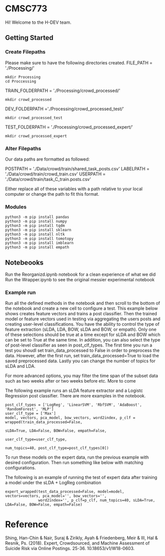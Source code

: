 # CMSC773
Hi! Welcome to the H-DEV team. 

## Getting Started
### Create Filepaths
Please make sure to have the following directories created.
FILE_PATH = './Processing/'
```
mkdir Processing
cd Proccessing
```

TRAIN_FOLDERPATH = './Processing/crowd_processed/'
```
mkdir crowd_processed
```

DEV_FOLDERPATH ='./Processing/crowd_processed_test/'
```
mkdir crowd_processed_test
```

TEST_FOLDERPATH = './Processing/crowd_processed_expert/'
```
mkdir crowd_processed_expert
```

### Alter Filepaths
Our data paths are formatted as followed:

POSTPATH = './Data/crowd/train/shared_task_posts.csv'
LABELPATH = './Data/crowd/train/crowd_train.csv'
USERPATH = './Data/crowd/train/task_C_train.posts.csv'

Either replace all of these variables with a path relative to your local computer or change the path to fit this format. 

### Modules
```
python3 -m pip install pandas
python3 -m pip install numpy
python3 -m pip install tqdm
python3 -m pip install sklearn
python3 -m pip install nltk
python3 -m pip install tomotopy
python3 -m pip install imblearn
python3 -m pip install empath
```

## Notebeooks
Run the Reorganizd.ipynb notebook for a clean experience of what we did
Run the Wrapper.ipynb to see the original messier experimental notebook


### Example run
Run all the defined methods in the notebook and then scroll to the bottom of the notebook and create a new cell to configure a test. This example below shows creates feature vectors and trains a post classifier. Then the trained model or feature vectors used in testing via aggregating the users posts and creating user-level classifications. You have the ability to control the type of feature extraction (sLDA, LDA, BOW, sLDA and BOW, or empath). Only one of these selections should be true at a time except for sLDA and BOW which can be set to True at the same time. In addition, you can also select the type of post-level classifier as seen in post_clf_types. The first time you run a test you shoudl set train_data_processed to False in order to preprocess the data. However, after the first run, set train_data_processed=True to load the saved preprocessed data. Lastly you can change the number of topics for sLDA and LDA. 

For more advanced options, you may filter the time span of the subset data such as two weeks after or two weeks before etc. More to come

The following example runs an sLDA feature extractor and a Logistc Regression post classifier. There are more examples in the notebook. 
```
post_clf_types = ['LogReg', 'LinearSVM', 'RbfSVM', 'AdaBoost', 'RandomForest', 'MLP']
user_clf_type = ['Max']
model, vectors, pca_model, bow_vectors, word2index, p_clf = wrapped(train_data_processed=False, 
                                                                    sLDA=True, LDA=False, BOW=False, empath=False,
                                                                    user_clf_type=user_clf_type, 
                                                                    num_topics=40, post_clf_type=post_clf_types[0])
```

To run these models on the expert data, run the previous example with desired configuration. Then run something like below with matching configurations.

The following is an example of running the test of expert data after training a model under the sLDA + LogReg combination

```
expert_wrapped(test_data_processed=False, model=model, vectors=vectors, pca_model='', bow_vectors='',
               word2index='', p_clf=p_clf, num_topics=40, sLDA=True, LDA=False, BOW=False, empath=False)
```


# Reference
Shing, Han-Chin & Nair, Suraj & Zirikly, Ayah & Friedenberg, Meir & III, Hal & Resnik, Ps. (2018). Expert, Crowdsourced, and Machine Assessment of Suicide Risk via Online Postings. 25-36. 10.18653/v1/W18-0603. 

